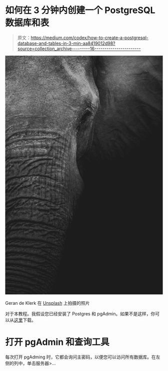 # 如何在 3 分钟内创建一个 PostgreSQL 数据库和表

> 原文：<https://medium.com/codex/how-to-create-a-postgresql-database-and-tables-in-3-min-aa8419012d98?source=collection_archive---------16----------------------->

![](img/d7bff0035a784eebad5dc7327b16bb2f.png)

Geran de Klerk 在 [Unsplash](https://unsplash.com?utm_source=medium&utm_medium=referral) 上拍摄的照片

对于本教程。我假设您已经安装了 Postgres 和 pgAdmin。如果不是这样，你可以从[这里](https://www.pgadmin.org/download/)下载。

# 打开 pgAdmin 和查询工具

每次打开 pgAdming 时，它都会询问主密码，以便您可以访问所有数据库。在左侧的列中，单击服务器>…